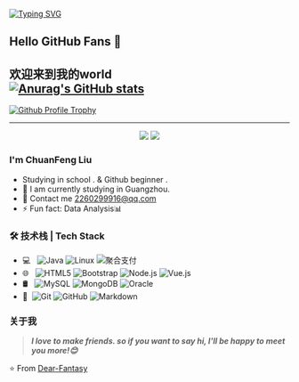 [![Typing SVG](https://readme-typing-svg.herokuapp.com?center=%E7%9C%9F%E7%9A%84&vCenter=%E7%9C%9F%E7%9A%84&lines=hi+%E5%8D%9A%E5%8F%8B%E4%BB%AC+%E6%AC%A2%E8%BF%8E%E6%9D%A5%E5%88%B0%E6%88%91%E7%9A%84world;Dear-Fantasy%E7%A5%9D%E6%82%A8%E5%A4%A9%E5%A4%A9%E5%BC%80%E5%BF%83)](https://github.com/Dear-Fantasy)

## Hello GitHub Fans 👋
欢迎来到我的world  
[![Anurag's GitHub stats](https://github-readme-stats.vercel.app/api?username=Dear-Fantasy&theme=dark&show_icons=true)](https://github.com/Dear-Fantasy)
---
[![Github Profile Trophy](https://github-profile-trophy.vercel.app/?username=Dear-Fantasy&ryo-ma&row=2&column=3)](https://github.com/Dear-Fantasy)

---
<div align="center"> 
  <img src="https://github-readme-streak-stats.herokuapp.com/?username=Dear-Fantasy" />
  <img src="https://activity-graph.herokuapp.com/graph?username=Dear-Fantasy&theme=xcode" />
</div>
                                                       
### I'm ChuanFeng Liu
- Studying in school . & Github beginner .
- 🌱 I am currently studying in Guangzhou.
- 💬 Contact me [2260299916@qq.com](mailto:2260299916@qq.com)
- ⚡ Fun fact: Data Analysis📊

### 🛠 技术栈 | Tech Stack

- 💻 &#160; ![Java](https://img.shields.io/badge/-Java-333333?style=flat&logo=Java&logoColor=007396)
![Linux](https://img.shields.io/badge/-Linux-333333?style=flat&logo=Linux&logoColor=FCC624)
![聚合支付](https://img.shields.io/badge/-聚合支付-333333?style=flat&logo=payoneer&logoColor=FF4800)
- 🌐 &#160; ![HTML5](https://img.shields.io/badge/-HTML5-333333?style=flat&logo=HTML5)
![Bootstrap](https://img.shields.io/badge/-Bootstrap-333333?style=flat&logo=bootstrap&logoColor=563D7C)
![Node.js](https://img.shields.io/badge/-Node.js-333333?style=flat&logo=node.js)
![Vue.js](https://img.shields.io/badge/-VueJS-333333?style=flat&logo=Vue.js)
- 🛢 &#160; ![MySQL](https://img.shields.io/badge/-MySQL-333333?style=flat&logo=mysql)
![MongoDB](https://img.shields.io/badge/-MongoDB-333333?style=flat&logo=mongodb)
![Oracle](https://img.shields.io/badge/-Oracle-333333?style=flat&logo=Oracle)
- 🔧 &#160;![Git](https://img.shields.io/badge/-Git-333333?style=flat&logo=git)
![GitHub](https://img.shields.io/badge/-GitHub-333333?style=flat&logo=github)
![Markdown](https://img.shields.io/badge/-Markdown-333333?style=flat&logo=markdown)


### 关于我
  
> ***I love to make friends. so if you want to say hi, I'll be happy to meet you more!😊***

⭐️ From [Dear-Fantasy](https://github.com/Dear-Fantasy)

